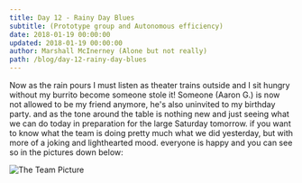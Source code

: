 ```yaml
---
title: Day 12 - Rainy Day Blues
subtitle: (Prototype group and Autonomous efficiency)
date: 2018-01-19 00:00:00
updated: 2018-01-19 00:00:00
author: Marshall McInerney (Alone but not really)
path: /blog/day-12-rainy-day-blues
---
```


Now as the rain pours I must listen as theater trains outside and I sit hungry without my burrito become someone stole it! Someone (Aaron G.) is now not allowed to be my friend anymore, he's also uninvited to my birthday party. and as the tone around the table is nothing new and just seeing what we can do today in preparation for the large Saturday tomorrow. if you want to know what the team is doing pretty much what we did yesterday, but with more of a joking and lighthearted mood. everyone is happy and you can see so in the pictures down below:

![The Team Picture](/images/20180119/theteam.jpg)
